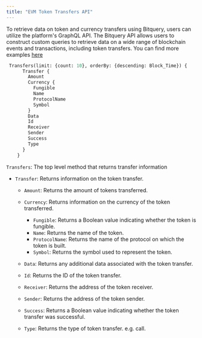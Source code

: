 ```yaml
---
title: "EVM Token Transfers API"
---
```


<head>
<meta name="title" content="EVM Token Transfers API"/>

<meta name="description" content="Get EVM token transfers with detailed infromation using the transfers API. Filter, sort, and analyze ERC-20 token flow easily."/>

<meta name="keywords" content="EVM token transfers, EVM token transfers per second, EVM token transfer analysis, ERC-20 token transfers, EVM token transaction data, EVM token transfer history, EVM token transfer API, EVM token transfer tracking, EVM token transfer monitoring, ERC-20 token transfer analytics"/>

<meta name="robots" content="index, follow"/>
<meta http-equiv="Content-Type" content="text/html; charset=utf-8"/>
<meta name="language" content="English"/>

<!-- Open Graph / Facebook -->
<meta property="og:type" content="website" />

<meta property="og:title" content="EVM Token Transfers API" />

<meta property="og:description" content="Get EVM token transfers with detailed infromation using the transfers API. Filter, sort, and analyze ERC-20 token flow easily."/>
</head>

To retrieve data on token and currency transfers using Bitquery, users can utilize the platform's GraphQL API. The Bitquery API allows users to construct custom queries to retrieve data on a wide range of blockchain events and transactions, including token transfers. You can find more examples [here](/docs/examples/transfers/erc20-token-transfer-api)

```graphql
 Transfers(limit: {count: 10}, orderBy: {descending: Block_Time}) {
      Transfer {
        Amount
        Currency {
          Fungible
          Name
          ProtocolName
          Symbol
        }
        Data
        Id
        Receiver
        Sender
        Success
        Type
      }
    }
```

`Transfers`: The top level method that returns transfer information

- `Transfer`: Returns information on the token transfer.

  - `Amount`: Returns the amount of tokens transferred.
  - `Currency`: Returns information on the currency of the token transferred.

    - `Fungible`: Returns a Boolean value indicating whether the token is fungible.
    - `Name`: Returns the name of the token.
    - `ProtocolName`: Returns the name of the protocol on which the token is built.
    - `Symbol`: Returns the symbol used to represent the token.

  - `Data`: Returns any additional data associated with the token transfer.
  - `Id`: Returns the ID of the token transfer.
  - `Receiver`: Returns the address of the token receiver.
  - `Sender`: Returns the address of the token sender.
  - `Success`: Returns a Boolean value indicating whether the token transfer was successful.
  - `Type`: Returns the type of token transfer. e.g. call.
